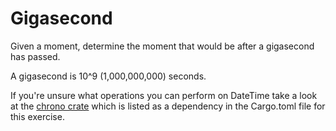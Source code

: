 # Gigasecond

Given a moment, determine the moment that would be after a gigasecond has passed.

A gigasecond is 10^9 (1,000,000,000) seconds.

If you're unsure what operations you can perform on DateTime<Utc> take a look at the [chrono crate](https://docs.rs/chrono) which is listed as a dependency in the Cargo.toml file for this exercise.

